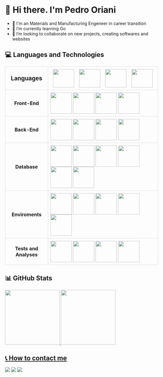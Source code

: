 <h1>👋 Hi there. I'm Pedro Oriani</h1>


- 🔭 I'm an Materials and Manufacturing Engeneer in career transition
- 🌱 I’m currently learning Go
- 👯 I’m looking to collaborate on new projects, creating softwares and websites

<h2> 💻 Languages and Technologies</h2>
  <table style="width: 100%; border-collapse: collapse;">
    <tbody>
      <tr>
      <th style="border: 1px solid #ddd; padding: 8px; font-size: larger;">Languages</th>
      <td style="border: 1px solid #ddd; padding: 8px;">
        <div style='display: flex; justify-content: space-around;'>
          <img width='70' height='60' src="https://cdn.jsdelivr.net/gh/devicons/devicon/icons/javascript/javascript-original.svg" />
          <img width='70' height='60' src="https://cdn.jsdelivr.net/gh/devicons/devicon/icons/typescript/typescript-original.svg" />
          <img width='70' height='60' src="https://cdn.jsdelivr.net/gh/devicons/devicon@latest/icons/go/go-original-wordmark.svg" />
          <img width='70' height='60' src="https://cdn.jsdelivr.net/gh/devicons/devicon@latest/icons/csharp/csharp-original.svg" />
        </div>
      </td>
    </tr>
      <tr>
        <th style="border: 1px solid #ddd; padding: 8px;">Front-End</th>
        <td style="border: 1px solid #ddd; padding: 8px;">
          <div style='display: inline_block; margin: auto'>
            <img align='center' width='70' heigth='60' src="https://cdn.jsdelivr.net/gh/devicons/devicon/icons/html5/html5-original.svg" />
            <img align='center' width='70' heigth='60' src="https://cdn.jsdelivr.net/gh/devicons/devicon/icons/css3/css3-original.svg" />
            <img align='center' width='70' heigth='60' src="https://cdn.jsdelivr.net/gh/devicons/devicon/icons/react/react-original.svg" />
            <img align='center' width='70' heigth='60' src="https://cdn.jsdelivr.net/gh/devicons/devicon@latest/icons/vitejs/vitejs-original.svg" />
          </div>
        </td>
      </tr>
      <tr>
        <th style="border: 1px solid #ddd; padding: 8px;">Back-End</th>
        <td style="border: 1px solid #ddd; padding: 8px;">
          <div style='display: inline_block; margin: auto'>
            <img align='center' width='70' heigth='60' src="https://cdn.jsdelivr.net/gh/devicons/devicon/icons/nodejs/nodejs-original-wordmark.svg" />
            <img align='center' width='70' heigth='60' src="https://cdn.jsdelivr.net/gh/devicons/devicon@latest/icons/express/express-original-wordmark.svg" />
            <img align='center' width='70' heigth='60' src="https://cdn.jsdelivr.net/gh/devicons/devicon@latest/icons/swagger/swagger-original-wordmark.svg" />
            <img align='center' width='70' heigth='60' src="https://cdn.jsdelivr.net/gh/devicons/devicon@latest/icons/dotnetcore/dotnetcore-original.svg" />
          </div>
        </td>
      </tr>
      <tr>
        <th style="border: 1px solid #ddd; padding: 8px;">Database</th>
        <td style="border: 1px solid #ddd; padding: 8px;">
          <div style='display: inline_block; margin: auto'>
            <img align='center' width='70' heigth='60' src="https://cdn.jsdelivr.net/gh/devicons/devicon@latest/icons/prisma/prisma-original-wordmark.svg" />
            <img align='center' width='70' heigth='60' src="https://cdn.jsdelivr.net/gh/devicons/devicon@latest/icons/redis/redis-original-wordmark.svg" />
            <img align='center' width='70' heigth='60' src="https://cdn.jsdelivr.net/gh/devicons/devicon/icons/postgresql/postgresql-original.svg" />
            <img align='center' width='70' heigth='60' src="https://cdn.jsdelivr.net/gh/devicons/devicon/icons/mongodb/mongodb-original-wordmark.svg" />
            <img align='center' width='70' heigth='60' src="https://cdn.jsdelivr.net/gh/devicons/devicon/icons/docker/docker-original.svg" />
            <img align='center' width='70' heigth='60' src="https://cdn.jsdelivr.net/gh/devicons/devicon@latest/icons/axios/axios-plain-wordmark.svg" />
          </div>
        </td>
      </tr>
      <tr>
        <th style="border: 1px solid #ddd; padding: 8px;">Enviroments</th>
        <td style="border: 1px solid #ddd; padding: 8px;">
          <div style='display: inline_block; margin: auto'>
            <img align='center' width='70' heigth='60' src="https://cdn.jsdelivr.net/gh/devicons/devicon/icons/vscode/vscode-original.svg" />
            <img align='center' width='70' heigth='60' src="https://cdn.jsdelivr.net/gh/devicons/devicon/icons/ubuntu/ubuntu-original-wordmark.svg" />
            <img align='center' width='70' heigth='60' src="https://cdn.jsdelivr.net/gh/devicons/devicon/icons/figma/figma-original.svg" />
            <img align='center' width='70' heigth='60' src="https://cdn.jsdelivr.net/gh/devicons/devicon/icons/npm/npm-original-wordmark.svg" />
            <img align='center' width='70' heigth='60' src="https://cdn.jsdelivr.net/gh/devicons/devicon@latest/icons/vercel/vercel-original-wordmark.svg" />
          </div>
        </td>
      </tr>
      <tr>
        <th style="border: 1px solid #ddd; padding: 8px;">Tests and Analyses</th>
        <td style="border: 1px solid #ddd; padding: 8px;">
          <div style='display: inline_block; margin: auto'>
            <img align='center' width='70' heigth='60' src="https://cdn.jsdelivr.net/gh/devicons/devicon/icons/jest/jest-plain.svg" />
            <img align='center' width='70' heigth='60' src="https://cdn.jsdelivr.net/gh/devicons/devicon@latest/icons/grafana/grafana-original-wordmark.svg" />
            <img align='center' width='70' heigth='60' src="https://cdn.jsdelivr.net/gh/devicons/devicon@latest/icons/prometheus/prometheus-plain-wordmark.svg" />
            <img align='center' width='70' heigth='60' src="https://cdn.jsdelivr.net/gh/devicons/devicon@latest/icons/k6/k6-original.svg" />
          </div>
        </td>
      </tr>
      </tbody>
  </table>

  <h2> 📊 GitHub Stats</h2>
  <div>
    <a href=https://github.com/PedroOriani/>
    <img height="180em" src="https://github-readme-stats.vercel.app/api?username=PedroOriani&show_icons=true&theme=radical" />
    <img height="180em" src="https://github-readme-stats.vercel.app/api/top-langs/?username=PedroOriani&theme=radical&layout=compact"/>
  </div>

  <h2> 📞 How to contact me</h2>
    <div>
      <a href="https://www.linkedin.com/in/pedro-oriani/"><img src="https://img.shields.io/badge/LinkedIn-0077B5?style=for-the-badge&logo=linkedin&logoColor=white"/></a>
      <a href="mailto:pedro.oriani@gmail.com"><img src="https://img.shields.io/badge/Gmail-D14836?style=for-the-badge&logo=gmail&logoColor=white"/></a>
      <a href="https://discord.com/channels/@me/pedrooriani"><img src="https://img.shields.io/badge/Discord-7289DA?style=for-the-badge&logo=discord&logoColor=white"/></a>
    </div>

<!--
**PedroOriani/PedroOriani** is a ✨ _special_ ✨ repository because its `README.md` (this file) appears on your GitHub profile.

Here are some ideas to get you started:

- 🔭 I’m currently working on ...
- 🌱 I’m currently learning ...
- 👯 I’m looking to collaborate on ...
- 🤔 I’m looking for help with ...
- 💬 Ask me about ...
- 📫 How to reach me: ...
- 😄 Pronouns: ...
- ⚡ Fun fact: ...
-->
